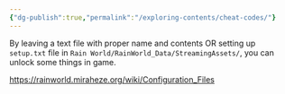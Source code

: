 ```yaml
---
{"dg-publish":true,"permalink":"/exploring-contents/cheat-codes/"}
---
```


By leaving a text file with proper name and contents 
OR
setting up `setup.txt` file
in ``Rain World/RainWorld_Data/StreamingAssets/``, you can unlock some things in game.

https://rainworld.miraheze.org/wiki/Configuration_Files